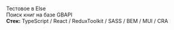 Тестовое в Else</br>
Поиск книг на базе GBAPI</br>
<b>Стек:</b> TypeScript / React / ReduxToolkit / SASS / BEM / MUI / CRA

